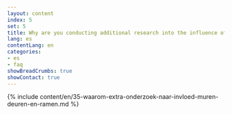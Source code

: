 ```yaml
---
layout: content
index: 5
set: 5
title: Why are you conducting additional research into the influence of walls, doors, and windows on CoronaMelder?
lang: es
contentLang: en
categories:
- es
- faq
showBreadCrumbs: true
showContact: true
---
```

{% include content/en/35-waarom-extra-onderzoek-naar-invloed-muren-deuren-en-ramen.md %}
